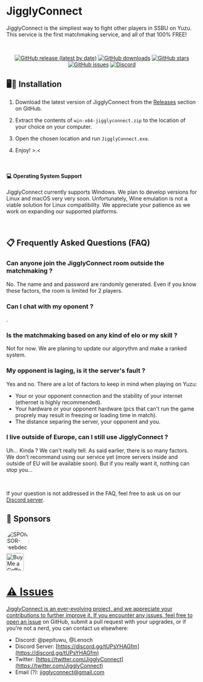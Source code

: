 # JigglyConnect

JigglyConnect is the simpliest way to fight other players in SSBU on Yuzu. This service is the first matchmaking service, and all of that 100% FREE! 

<br>

<div align="center">
  
  [![GitHub release (latest by date)](https://img.shields.io/github/v/release/Bishoko/JigglyConnect.svg?style=flat)](https://github.com/Bishoko/JigglyConnect/releases)
  [![GitHub downloads](https://img.shields.io/github/downloads/Bishoko/JigglyConnect/total.svg?style=flat)](https://github.com/Bishoko/JigglyConnect/releases)
  [![GitHub stars](https://img.shields.io/github/stars/Bishoko/JigglyConnect.svg?style=flat)](https://github.com/Bishoko/JigglyConnect/stargazers)
  [![GitHub issues](https://img.shields.io/github/issues/Bishoko/JigglyConnect.svg?style=flat)](https://github.com/Bishoko/JigglyConnect/issues)
  [![Discord](https://img.shields.io/discord/391919052563546112?style=flat&logo=Discord&logoColor=fff&label=Discord&color=5e6ae8&link=https%3A%2F%2Fdiscord.gg%2FtUPsYHAGfm)](https://discord.gg/tUPsYHAGfm)
</div>


## 🖥️🚀 Installation

1. Download the latest version of JigglyConnect from the [Releases](https://github.com/Bishoko/JigglyConnect/releases) section on GitHub.

2. Extract the contents of `win-x64-jigglyconnect.zip` to the location of your choice on your computer.

3. Open the chosen location and run  `JigglyConnect.exe`.

4. Enjoy! >.<

<br>

#### 💻 Operating System Support

JigglyConnect currently supports Windows. We plan to develop versions for Linux and macOS very very soon. Unfortunately, Wine emulation is not a viable solution for Linux compatibility. We appreciate your patience as we work on expanding our supported platforms.

<br>

## 📋 Frequently Asked Questions (FAQ)

### Can anyone join the JigglyConnect room outside the matchmaking ? 
No. The name and and password are randomly generated. Even if you know these factors, the room is limited for 2 players.

### Can I chat with my oponent ?
.

### Is the matchmaking based on any kind of elo or my skill ?
Not for now. We are planing to update our algorythm and make a ranked system. 

### My opponent is laging, is it the server's fault ? 
Yes and no. There are a lot of factors to keep in mind when playing on Yuzu:
- Your or your opponent connection and the stability of your internet (ethernet is highly recommended).
- Your hardware or your opponent  hardware (pcs that can't run the game proprely may result in freezing or loading time in match).
- The distance separing the server, your opponent and you.

### I live outside of Europe, can I still use JigglyConnect ?
Uh... Kinda ? We can't really tell. As said earlier, there is so many factors. We don't recommand using our service yet (more servers inside and outside of EU will be available soon). But if you really want it, nothing can stop you...

<br>

If your question is not addressed in the FAQ, feel free to ask us on our [Discord server](https://discord.gg/tUPsYHAGfm).


## 🙏 Sponsors

<a href="[https://twitter.com/WebDeckJ]" title="WebDeck">
  <img src="https://pbs.twimg.com/profile_images/1695220662317576192/LDPOoiIi_400x400.png" alt="SPONSOR-webdeck" width="60px" height="60px" style="border-radius: 50%;">
</a>

<br>
<a href='https://ko-fi.com/lenoch' target='_blank'><img height='35' style='height:46px;' src='https://az743702.vo.msecnd.net/cdn/kofi3.png?v=0' alt='Buy Me a Coffee at ko-fi.com' />


# ⚠️ Issues

JigglyConnect is an ever-evolving project, and we appreciate your contributions to further improve it. If you encounter any issues, feel free to [open an issue](https://github.com/Bishoko/JigglyConnect/issues) on GitHub, submit a pull request with your upgrades, or if you're not a nerd, you can contact us elsewhere:

- Discord: @pepituwu, @Lenoch
- Discord Server: [https://discord.gg/tUPsYHAGfm](https://discord.gg/tUPsYHAGfm)
- Twitter: [https://twitter.com/JigglyConnect](https://twitter.com/JigglyConnect)
- Email (?): jigglyconnect@gmail.com

<br>
